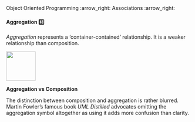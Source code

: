 <link rel="stylesheet" href="{{baseUrl}}/css/textbook.css">

<div class="website-content">

<div id="path">Object Oriented Programming :arrow_right: Associations :arrow_right:</div>

<div id="title">

#### Aggregation :three:

</div>

<div id="body">

_Aggregation_ represents a ‘container-contained’ relationship. It is a weaker relationship than composition.

<dynamic-panel src="../../../uml/classDiagrams/aggregation/topicPanel.md" header="UML: Class Diagrams: Aggregation" is-open></dynamic-panel>

<p/>

<img src="{{baseUrl}}/oopDesign/associations/aggregation/images/clubPerson.png" height="80" />
<p/>

**Aggregation vs Composition**

The distinction between composition and aggregation is rather blurred. Martin Fowler’s famous book _UML Distilled_ advocates omitting the aggregation symbol altogether as using it adds more confusion than clarity.

</div>

<div id="extras">

<include src="exercises.md" />

<div>

</div>
